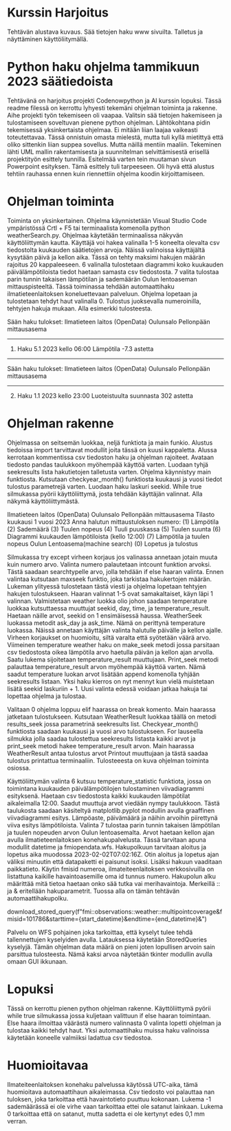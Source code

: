 # Kurssin Harjoitus

Tehtävän alustava kuvaus. Sää tietojen haku www sivuilta. Talletus ja näyttäminen käyttöliitymällä.

# Python haku ohjelma tammikuun 2023 säätiedoista

Tehtävänä on harjoitus projekti Codenowpython ja AI kurssin lopuksi. Tässä readme filessä on kerrottu lyhyesti 
tekemäni ohjelman toiminta ja rakenne. 
Aihe projekti työn tekemiseen oli vaapaa. Valitsin sää tietojen hakemiseen ja tulostamiseen soveltuvan 
pienene python ohjelman. Lähtökohtana pidin tekemisessä yksinkertaista ohjelmaa. Ei mitään liian laajaa 
vaikeasti toteutettavaa. Tässä onnistuin omasta mielestä, mutta tuli kyllä mietittyä että oliko sittenkin 
liian suppea sovellus. Mutta näillä mentiin maaliin. Tekeminen lähti UML mallin rakentamisesta ja suunnitelman 
selvittämisestä erisellä projektityön esittely tunnilla. Esitelmää varten tein muutaman sivun Powerpoint 
esityksen. Tämä esittely tuli tarpeeseen. Oli hyvä että alustus tehtiin rauhassa ennen kuin riennettiin ohjelma 
koodin kirjoittamiseen.

# Ohjelman toiminta

Toiminta on yksinkertainen. Ohjelma käynnistetään Visual Studio Code ympäristössä Crtl + F5 tai terminaalista 
komenolla python weatherSearch.py. Ohjelmaa käytetään terminaalissa näkyvän käyttöliittymän kautta. Käyttäjä voi hakea
valinalla 1-5 koneelta olevalta csv tiedostolta kuukauden säätietojen arvoja. Näissä valinoissa käyttäjältä kysytään
päivä ja kellon aika. Tässä on tehty maksimi hakujen määrän rajoitus 20 kappaleeseen. 6 valinalla tulostetaan diagrammi 
koko kuukauden päivälämpötiloista tiedot haetaan samasta csv tiedostosta. 
7 valita tulostaa parin tunnin takaisen lämpötilan ja sademäärän Oulun lentoaseman mittauspisteeltä. Tässä toiminassa 
tehdään automaattihaku ilmatieteenlaitoksen koneluettevaan palveluun. Ohjelma lopetaan ja tulostetaan tehdyt haut 
valinalla 0. Tulostus juoksevalla numeroinilla, tehtyjen hakuja mukaan. Alla esimerkki tulosteesta. 

Sään haku tulokset:
Ilmatieteen laitos (OpenData) Oulunsalo Pellonpään mittausasema
***************************************************************
1. Haku 5.1 2023 kello 06:00
Lämpötila -7.3 astetta


*****************************
Sään haku tulokset:
Ilmatieteen laitos (OpenData) Oulunsalo Pellonpään mittausasema
***************************************************************
2. Haku 1.1 2023 kello 23:00
Luoteistuulta suunnasta 302 astetta

# Ohjelman rakenne

Ohjelmassa on seitsemän luokkaa, neljä funktiota ja main funkio. Alustus tiedoissa import tarvittavat modullit joita tässä 
on kuusi kappaletta. Alussa kerrotaan kommentissa csv tiedoston haku ja ohjelman rajoiteet. Avataan tiedosto 
pandas taulukkoon myöhempää käyttöä varten. Luodaan tyhjä seekresults lista hakutietojen talletusta varten. 
Ohjelma käynnistyy main funktiosta. Kutsutaan checkyear_month() funktiosta kuukausi ja vuosi tiedot tulostus
parametrejä varten. Luodaan haku laskuri seekid. While true silmukassa pyörii käyttöliittymä, josta tehdään käyttäjän 
valinnat. Alla näkymä käyttöliittymästä. 

Ilmatieteen laitos (OpenData) Oulunsalo Pellonpään mittausasema
Tilasto kuukausi 1 vuosi 2023
Anna halutun mittaustuloksen numero:
(1) Lämpötila
(2) Sademäärä
(3) Tuulen nopeus
(4) Tuuli puuskassa
(5) Tuulen suunta
(6) Diagrammi kuukauden lämpötiloista (kello 12:00)
(7) Lämpötila ja tuulen nopeus Oulun Lentoasema(machine search)
(0) Lopetus ja tulostus

Silmukassa try except virheen korjaus jos valinassa annetaan jotain muuta kuin numero arvo. Valinta numero 
palautetaan intcount funktion arvoksi. Tästä saadaan searchtypelle arvo, jolla tehdään if else haaran valinta.
Ennen valintaa kutsutaan maxseek funktio, joka tarkistaa hakukertojen määrän. Lukeman ylityessä tulostetaan 
tästä viesti ja ohjelma lopetaan tehtyjen hakujen tulostukseen. Haaran valinnat 1-5 ovat samakaltaiset, käyn läpi 
1 valinnan. Valmistetaan weather luokka olio johon saadaan temperature luokkaa kutsuttaessa muuttujat 
seekid, day, time, ja temperature_result. Haetaan näille arvot, seekid on 1 ensimäisessä haussa. WeatherSeek luokassa 
metodit ask_day ja ask_time. Nämä on perittynä temperature luokassa. Näissä annetaan käyttäjän valinta halutulle 
päivälle ja kellon ajalle. Virheen korjaukset on huomioitu, siltä varalta että syötetään väärä arvo. 
Viimeinen temperature weather haku on make_seek metodi jossa parsitaan csv tiedostosta oikea lämpötila arvo haetulla
päivän ja kellon ajan arvolla. Saatu lukema sijoitetaan temperature_result muuttujaan. Print_seek metodi palauttaa
temperature_result arvon myöhempää käyttöä varten. Nämä saadut temperature luokan arvot lisätään append komenolla 
tyhjään seekresults listaan. Yksi haku kierros on nyt mennyt kun vielä muistetaan lisätä seekid laskuriin + 1. 
Uusi valinta edessä voidaan jatkaa hakuja tai lopettaa ohjelma ja tulostaa. 

Valitaan 0 ohjelma loppuu elif haarassa on break komento. Main haarassa jatketaan tulostukseen. Kutsutaan WeatherResult 
luokkaa täällä on metodi results_seek jossa parametrinä seekresults list. Checkyear_month() funktiosta saadaan 
kuukausi ja vuosi arvo tulostukseen. For lauseella silmukka jolla saadaa tulostettua seekresults listasta kaikki
arvot ja print_seek metodi hakee temperature_result arvon. Main haarassa WeatherResult antaa tulostus arvot Printout 
muuttujaan ja tästä saadaa tulostus printattua terminaaliin. Tulosteeesta on kuva ohjelman toiminta osiossa. 

Käyttöliittymän valinta 6 kutsuu temperature_statistic funktiota, jossa on toimintana kuukauden päivälämpötilojen 
tulostaminen viivadiagrammi esityksenä. Haetaan csv tiedostosta kaikki kuukauden lämpötilat aikaleimalla 12:00. 
Saadut muuttuja arvot viedään nympy taulukkoon. Tästä taulukosta saadaan käsiteltyä matplotlib.pyplot modullin avulla
graaffinen viivadiagrammi esitys. Lämpöaste, päivämäärä ja näihin arvoihin piirettynä viiva esitys lämpötiloista.
Valinta 7 tulostaa parin tunnin takaisen lämpötilan ja tuulen nopeuden arvon Oulun lentoasemalta. Arvot haetaan kellon 
ajan avulla ilmatieteenlaitoksen konehakupalvelusta. Tässä tarvitaan apuna modullit datetime ja fmiopendata.wfs. 
Hakupolkuun tarvitaan aloitus ja lopetus aika muodossa 2023-02-02T07:02:16Z. Otin aloitus ja lopetus ajan väliksi 
minuutin että datapaketti ei paisunut isoksi. Lisäksi hakuun vaaditaan paikkatieto. Käytin fmisid numeroa,
ilmateiteenlaitoksen verkkosivuilla on listattuna kaikille havaintoasemille oma id tunnus numero. Hakupolun alku määrittää 
mitä tietoa haetaan onko sää tutka vai merihavaintoja. Merkeillä :: ja & eritellään hakuparametrit. Tuossa alla on 
tämän tehtävän automaattihakupolku. 

download_stored_query(f"fmi::observations::weather::multipointcoverage&fmisid=101786&starttime={start_datetime}&endtime={end_datetime}&")

Palvelu on WFS pohjainen joka tarkoittaa, että kyselyt tulee tehdä tallennettujen kyselyiden avulla. Latauksessa käytetään 
StoredQueries kyselyjä. Tämän ohjelman data määrä on pieni joten lopullisen arvoin sain parsittua tulosteesta. Nämä kaksi 
arvoa näytetään tkinter modullin avulla omaan GUI ikkunaan. 

# Lopuksi 

Tässä on kerrottu pienen python ohjelman rakenne. Käyttöliittymä pyörii while true silmukassa jossa kuljetaan valittuun 
if else haaran toimintaan. Else haara ilmoittaa väärästä numero valinnasta 0 valinta lopetti ohjelman ja tulostaa kaikki 
tehdyt haut. Yksi automaattihaku muissa haku valinoissa käytetään koneelle valmiiksi ladattua csv tiedostoa.   

# Huomioitavaa

Ilmateiteenlaitoksen konehaku palvelussa käytössä UTC-aika, tämä huomioitava automaattihaun aikaleimassa. 
Csv tiedosto voi palauttaa nan tuloksen, joka tarkoittaa että havaintotieto puuttuu kokonaan. Lukema -1 sademäärässä 
ei ole virhe vaan tarkoittaa ettei ole satanut lainkaan. Lukema 0 tarkoittaa että on satanut, mutta sadetta ei ole 
kertynyt edes 0,1 mm verran.









